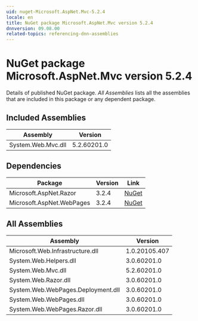```yaml
---
uid: nuget-Microsoft.AspNet.Mvc-5.2.4
locale: en
title: NuGet package Microsoft.AspNet.Mvc version 5.2.4
dnnversion: 09.08.00
related-topics: referencing-dnn-assemblies
---
```


# NuGet package Microsoft.AspNet.Mvc version 5.2.4
Details of published NuGet package.
*All Assemblies* lists all the assemblies that are included in this package or any dependent package.

## Included Assemblies

|Assembly|Version|
|---|---|
|System.Web.Mvc.dll|5.2.60201.0|

## Dependencies

|Package|Version|Link|
|---|---|---|
|Microsoft.AspNet.Razor|3.2.4|[NuGet](https://www.nuget.org/packages/Microsoft.AspNet.Razor/3.2.4)|
|Microsoft.AspNet.WebPages|3.2.4|[NuGet](https://www.nuget.org/packages/Microsoft.AspNet.WebPages/3.2.4)|

## All Assemblies

|Assembly|Version|
|---|---|
|Microsoft.Web.Infrastructure.dll|1.0.20105.407|
|System.Web.Helpers.dll|3.0.60201.0|
|System.Web.Mvc.dll|5.2.60201.0|
|System.Web.Razor.dll|3.0.60201.0|
|System.Web.WebPages.Deployment.dll|3.0.60201.0|
|System.Web.WebPages.dll|3.0.60201.0|
|System.Web.WebPages.Razor.dll|3.0.60201.0|

